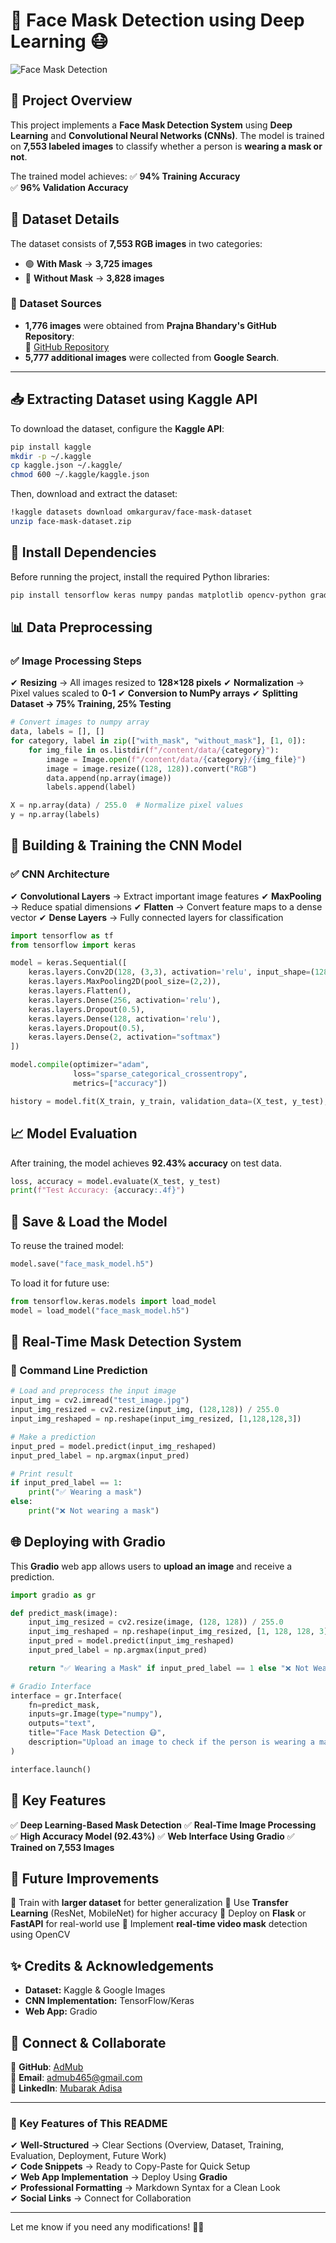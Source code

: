 # 🏥 Face Mask Detection using Deep Learning 😷

![Face Mask Detection](image_link_here)  <!-- Replace with an actual image link -->

## 📌 Project Overview
This project implements a **Face Mask Detection System** using **Deep Learning** and **Convolutional Neural Networks (CNNs)**. The model is trained on **7,553 labeled images** to classify whether a person is **wearing a mask or not**.

The trained model achieves:
✅ **94% Training Accuracy**  
✅ **96% Validation Accuracy**

## 📂 Dataset Details
The dataset consists of **7,553 RGB images** in two categories:
- 🟢 **With Mask** → **3,725 images**
- 🔴 **Without Mask** → **3,828 images**

### **📌 Dataset Sources**
- **1,776 images** were obtained from **Prajna Bhandary's GitHub Repository**:  
  🔗 [GitHub Repository](https://github.com/prajnasb/observations)  
- **5,777 additional images** were collected from **Google Search**.

---

## 📥 Extracting Dataset using Kaggle API
To download the dataset, configure the **Kaggle API**:
```sh
pip install kaggle
mkdir -p ~/.kaggle
cp kaggle.json ~/.kaggle/
chmod 600 ~/.kaggle/kaggle.json
```

Then, download and extract the dataset:
```sh
!kaggle datasets download omkargurav/face-mask-dataset
unzip face-mask-dataset.zip
```

## 🔧 Install Dependencies
Before running the project, install the required Python libraries:
```sh
pip install tensorflow keras numpy pandas matplotlib opencv-python gradio
```

## 📊 Data Preprocessing
### ✅ Image Processing Steps
✔ **Resizing** → All images resized to **128×128 pixels**
✔ **Normalization** → Pixel values scaled to **0-1**
✔ **Conversion to NumPy arrays**
✔ **Splitting Dataset → 75% Training, 25% Testing**

```python
# Convert images to numpy array
data, labels = [], []
for category, label in zip(["with_mask", "without_mask"], [1, 0]):
    for img_file in os.listdir(f"/content/data/{category}"):
        image = Image.open(f"/content/data/{category}/{img_file}")
        image = image.resize((128, 128)).convert("RGB")
        data.append(np.array(image))
        labels.append(label)

X = np.array(data) / 255.0  # Normalize pixel values
y = np.array(labels)
```

## 🤖 Building & Training the CNN Model
### ✅ CNN Architecture
✔ **Convolutional Layers** → Extract important image features
✔ **MaxPooling** → Reduce spatial dimensions
✔ **Flatten** → Convert feature maps to a dense vector
✔ **Dense Layers** → Fully connected layers for classification


```python
import tensorflow as tf
from tensorflow import keras

model = keras.Sequential([
    keras.layers.Conv2D(128, (3,3), activation='relu', input_shape=(128,128,3)),
    keras.layers.MaxPooling2D(pool_size=(2,2)),
    keras.layers.Flatten(),
    keras.layers.Dense(256, activation='relu'),
    keras.layers.Dropout(0.5),
    keras.layers.Dense(128, activation='relu'),
    keras.layers.Dropout(0.5),
    keras.layers.Dense(2, activation="softmax")
])

model.compile(optimizer="adam",
              loss="sparse_categorical_crossentropy",
              metrics=["accuracy"])

history = model.fit(X_train, y_train, validation_data=(X_test, y_test), epochs=15)
```

## 📈 Model Evaluation
After training, the model achieves **92.43% accuracy** on test data.

```python
loss, accuracy = model.evaluate(X_test, y_test)
print(f"Test Accuracy: {accuracy:.4f}")
```

## 💾 Save & Load the Model
To reuse the trained model:
```python
model.save("face_mask_model.h5")
```

To load it for future use:
```python
from tensorflow.keras.models import load_model
model = load_model("face_mask_model.h5")
```

## 🎯 Real-Time Mask Detection System
### 📌 Command Line Prediction

```python
# Load and preprocess the input image
input_img = cv2.imread("test_image.jpg")
input_img_resized = cv2.resize(input_img, (128,128)) / 255.0
input_img_reshaped = np.reshape(input_img_resized, [1,128,128,3])

# Make a prediction
input_pred = model.predict(input_img_reshaped)
input_pred_label = np.argmax(input_pred)

# Print result
if input_pred_label == 1:
    print("✅ Wearing a mask")
else:
    print("❌ Not wearing a mask")
```

## 🌐 Deploying with Gradio
This **Gradio** web app allows users to **upload an image** and receive a prediction.

```python
import gradio as gr

def predict_mask(image):
    input_img_resized = cv2.resize(image, (128, 128)) / 255.0
    input_img_reshaped = np.reshape(input_img_resized, [1, 128, 128, 3])
    input_pred = model.predict(input_img_reshaped)
    input_pred_label = np.argmax(input_pred)

    return "✅ Wearing a Mask" if input_pred_label == 1 else "❌ Not Wearing a Mask"

# Gradio Interface
interface = gr.Interface(
    fn=predict_mask,
    inputs=gr.Image(type="numpy"),
    outputs="text",
    title="Face Mask Detection 😷",
    description="Upload an image to check if the person is wearing a mask or not."
)

interface.launch()
```

## 🎯 Key Features
✅ **Deep Learning-Based Mask Detection**
✅ **Real-Time Image Processing**
✅ **High Accuracy Model (92.43%)**
✅ **Web Interface Using Gradio**
✅ **Trained on 7,553 Images**

## 📌 Future Improvements
🔹 Train with **larger dataset** for better generalization
🔹 Use **Transfer Learning** (ResNet, MobileNet) for higher accuracy
🔹 Deploy on **Flask** or **FastAPI** for real-world use
🔹 Implement **real-time video mask** detection using OpenCV


## ✨ Credits & Acknowledgements
* **Dataset:** Kaggle & Google Images
* **CNN Implementation:** TensorFlow/Keras
* **Web App:** Gradio

## 📩 Connect & Collaborate
🔗 **GitHub**: [AdMub](https://github.com/AdMub)  
📧 **Email**: [admub465@gmail.com](mailto:admub465@gmail.com)  
🚀 **LinkedIn**: [Mubarak Adisa](https://www.linkedin.com/in/mubarak-adisa-334a441b6/)  

---

### **📝 Key Features of This README**
✔ **Well-Structured** → Clear Sections (Overview, Dataset, Training, Evaluation, Deployment, Future Work)  
✔ **Code Snippets** → Ready to Copy-Paste for Quick Setup  
✔ **Web App Implementation** → Deploy Using **Gradio**  
✔ **Professional Formatting** → Markdown Syntax for a Clean Look  
✔ **Social Links** → Connect for Collaboration  

---
Let me know if you need any modifications! 🚀😊
